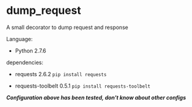 # dump_request
A small decorator to dump request and response

Language:

- Python 2.7.6

dependencies:

- requests 2.6.2  `pip install requests`

- requests-toolbelt 0.5.1  `pip install requests-toolbelt`


***Configuration above has been tested, don't know about other configs***
